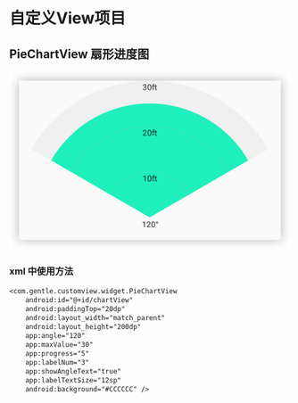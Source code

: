 # 自定义View项目

## PieChartView 扇形进度图

![img_pie_chart.png](img/img_pie_chart.png)

### xml 中使用方法

````
<com.gentle.customview.widget.PieChartView
    android:id="@+id/chartView"
    android:paddingTop="20dp"
    android:layout_width="match_parent"
    android:layout_height="200dp"
    app:angle="120"
    app:maxValue="30"
    app:progress="5"
    app:labelNum="3"
    app:showAngleText="true"
    app:labelTextSize="12sp"
    android:background="#CCCCCC" />
````
